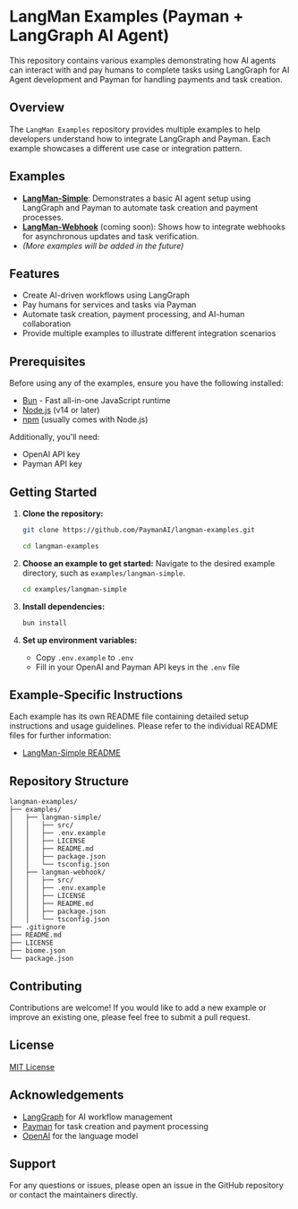 # LangMan Examples (Payman + LangGraph AI Agent)

This repository contains various examples demonstrating how AI agents can interact with and pay humans to complete tasks using LangGraph for AI Agent development and Payman for handling payments and task creation.

## Overview

The `LangMan Examples` repository provides multiple examples to help developers understand how to integrate LangGraph and Payman. Each example showcases a different use case or integration pattern.

## Examples

- **[LangMan-Simple](examples/langman-simple/)**: Demonstrates a basic AI agent setup using LangGraph and Payman to automate task creation and payment processes.
- **[LangMan-Webhook](examples/langman-webhook/)** (coming soon): Shows how to integrate webhooks for asynchronous updates and task verification.
- _(More examples will be added in the future)_

## Features

- Create AI-driven workflows using LangGraph
- Pay humans for services and tasks via Payman
- Automate task creation, payment processing, and AI-human collaboration
- Provide multiple examples to illustrate different integration scenarios

## Prerequisites

Before using any of the examples, ensure you have the following installed:

- [Bun](https://bun.sh/) - Fast all-in-one JavaScript runtime
- [Node.js](https://nodejs.org/) (v14 or later)
- [npm](https://www.npmjs.com/) (usually comes with Node.js)

Additionally, you'll need:

- OpenAI API key
- Payman API key

## Getting Started

1. **Clone the repository:**

   ```bash
   git clone https://github.com/PaymanAI/langman-examples.git
   ```

   ```bash
   cd langman-examples
   ```

2. **Choose an example to get started:**
   Navigate to the desired example directory, such as `examples/langman-simple`.

   ```bash
   cd examples/langman-simple
   ```

3. **Install dependencies:**

   ```bash
   bun install
   ```

4. **Set up environment variables:**
   - Copy `.env.example` to `.env`
   - Fill in your OpenAI and Payman API keys in the `.env` file

## Example-Specific Instructions

Each example has its own README file containing detailed setup instructions and usage guidelines. Please refer to the individual README files for further information:

- [LangMan-Simple README](examples/langman-simple/README.md)

## Repository Structure

```
langman-examples/
├── examples/
│   ├── langman-simple/
│   │   ├── src/
│   │   ├── .env.example
│   │   ├── LICENSE
│   │   ├── README.md
│   │   ├── package.json
│   │   └── tsconfig.json
│   ├── langman-webhook/
│   │   ├── src/
│   │   ├── .env.example
│   │   ├── LICENSE
│   │   ├── README.md
│   │   ├── package.json
│   │   └── tsconfig.json
├── .gitignore
├── README.md
├── LICENSE
├── biome.json
└── package.json
```

## Contributing

Contributions are welcome! If you would like to add a new example or improve an existing one, please feel free to submit a pull request.

## License

[MIT License](LICENSE)

## Acknowledgements

- [LangGraph](https://github.com/langchain-ai/langgraph) for AI workflow management
- [Payman](https://paymanai.com) for task creation and payment processing
- [OpenAI](https://openai.com) for the language model

## Support

For any questions or issues, please open an issue in the GitHub repository or contact the maintainers directly.
